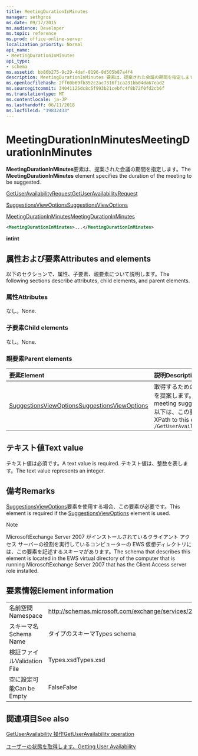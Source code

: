 ```yaml
---
title: MeetingDurationInMinutes
manager: sethgros
ms.date: 09/17/2015
ms.audience: Developer
ms.topic: reference
ms.prod: office-online-server
localization_priority: Normal
api_name:
- MeetingDurationInMinutes
api_type:
- schema
ms.assetid: bb86b275-9c29-4daf-8196-8d505b87a4f4
description: MeetingDurationInMinutes 要素は、提案された会議の期間を指定します。
ms.openlocfilehash: 2ff60b69fb352c2ac7316f1ca231bb04da67ead2
ms.sourcegitcommit: 34041125dc8c5f993b21cebfc4f8b72f0fd2cb6f
ms.translationtype: MT
ms.contentlocale: ja-JP
ms.lasthandoff: 06/11/2018
ms.locfileid: "19832433"
---
```

# <a name="meetingdurationinminutes"></a><span data-ttu-id="b8163-103">MeetingDurationInMinutes</span><span class="sxs-lookup"><span data-stu-id="b8163-103">MeetingDurationInMinutes</span></span>

<span data-ttu-id="b8163-104">**MeetingDurationInMinutes**要素は、提案された会議の期間を指定します。</span><span class="sxs-lookup"><span data-stu-id="b8163-104">The **MeetingDurationInMinutes** element specifies the duration of the meeting to be suggested.</span></span> 
  
[<span data-ttu-id="b8163-105">GetUserAvailabilityRequest</span><span class="sxs-lookup"><span data-stu-id="b8163-105">GetUserAvailabilityRequest</span></span>](getuseravailabilityrequest.md)
  
[<span data-ttu-id="b8163-106">SuggestionsViewOptions</span><span class="sxs-lookup"><span data-stu-id="b8163-106">SuggestionsViewOptions</span></span>](suggestionsviewoptions.md)
  
[<span data-ttu-id="b8163-107">MeetingDurationInMinutes</span><span class="sxs-lookup"><span data-stu-id="b8163-107">MeetingDurationInMinutes</span></span>](meetingdurationinminutes.md)
  
```xml
<MeetingDurationInMinutes>...</MeetingDurationInMinutes>
```

 <span data-ttu-id="b8163-108">**int**</span><span class="sxs-lookup"><span data-stu-id="b8163-108">**int**</span></span>
## <a name="attributes-and-elements"></a><span data-ttu-id="b8163-109">属性および要素</span><span class="sxs-lookup"><span data-stu-id="b8163-109">Attributes and elements</span></span>

<span data-ttu-id="b8163-110">以下のセクションで、属性、子要素、親要素について説明します。</span><span class="sxs-lookup"><span data-stu-id="b8163-110">The following sections describe attributes, child elements, and parent elements.</span></span>
  
### <a name="attributes"></a><span data-ttu-id="b8163-111">属性</span><span class="sxs-lookup"><span data-stu-id="b8163-111">Attributes</span></span>

<span data-ttu-id="b8163-112">なし。</span><span class="sxs-lookup"><span data-stu-id="b8163-112">None.</span></span>
  
### <a name="child-elements"></a><span data-ttu-id="b8163-113">子要素</span><span class="sxs-lookup"><span data-stu-id="b8163-113">Child elements</span></span>

<span data-ttu-id="b8163-114">なし。</span><span class="sxs-lookup"><span data-stu-id="b8163-114">None.</span></span>
  
### <a name="parent-elements"></a><span data-ttu-id="b8163-115">親要素</span><span class="sxs-lookup"><span data-stu-id="b8163-115">Parent elements</span></span>

|<span data-ttu-id="b8163-116">**要素**</span><span class="sxs-lookup"><span data-stu-id="b8163-116">**Element**</span></span>|<span data-ttu-id="b8163-117">**説明**</span><span class="sxs-lookup"><span data-stu-id="b8163-117">**Description**</span></span>|
|:-----|:-----|
|[<span data-ttu-id="b8163-118">SuggestionsViewOptions</span><span class="sxs-lookup"><span data-stu-id="b8163-118">SuggestionsViewOptions</span></span>](suggestionsviewoptions.md) <br/> |<span data-ttu-id="b8163-119">取得するためのオプションが含まれています会議の情報を提案します。</span><span class="sxs-lookup"><span data-stu-id="b8163-119">Contains the options for obtaining meeting suggestion information.</span></span>  <br/> <span data-ttu-id="b8163-120">以下は、この要素の XPath です。</span><span class="sxs-lookup"><span data-stu-id="b8163-120">The following is the XPath to this element:</span></span>  <br/>  `/GetUserAvailabilityRequest/SuggestionViewOptions` <br/> |
   
## <a name="text-value"></a><span data-ttu-id="b8163-121">テキスト値</span><span class="sxs-lookup"><span data-stu-id="b8163-121">Text value</span></span>

<span data-ttu-id="b8163-122">テキスト値は必須です。</span><span class="sxs-lookup"><span data-stu-id="b8163-122">A text value is required.</span></span> <span data-ttu-id="b8163-123">テキスト値は、整数を表します。</span><span class="sxs-lookup"><span data-stu-id="b8163-123">The text value represents an integer.</span></span>
  
## <a name="remarks"></a><span data-ttu-id="b8163-124">備考</span><span class="sxs-lookup"><span data-stu-id="b8163-124">Remarks</span></span>

<span data-ttu-id="b8163-125">[SuggestionsViewOptions](suggestionsviewoptions.md)要素を使用する場合、この要素が必要です。</span><span class="sxs-lookup"><span data-stu-id="b8163-125">This element is required if the [SuggestionsViewOptions](suggestionsviewoptions.md) element is used.</span></span> 
  
> [!NOTE]
> <span data-ttu-id="b8163-126">MicrosoftExchange Server 2007 がインストールされているクライアント アクセス サーバーの役割を実行しているコンピューターの EWS 仮想ディレクトリには、この要素を記述するスキーマがあります。</span><span class="sxs-lookup"><span data-stu-id="b8163-126">The schema that describes this element is located in the EWS virtual directory of the computer that is running MicrosoftExchange Server 2007 that has the Client Access server role installed.</span></span> 
  
## <a name="element-information"></a><span data-ttu-id="b8163-127">要素情報</span><span class="sxs-lookup"><span data-stu-id="b8163-127">Element information</span></span>

|||
|:-----|:-----|
|<span data-ttu-id="b8163-128">名前空間</span><span class="sxs-lookup"><span data-stu-id="b8163-128">Namespace</span></span>  <br/> |http://schemas.microsoft.com/exchange/services/2006/types  <br/> |
|<span data-ttu-id="b8163-129">スキーマ名</span><span class="sxs-lookup"><span data-stu-id="b8163-129">Schema Name</span></span>  <br/> |<span data-ttu-id="b8163-130">タイプのスキーマ</span><span class="sxs-lookup"><span data-stu-id="b8163-130">Types schema</span></span>  <br/> |
|<span data-ttu-id="b8163-131">検証ファイル</span><span class="sxs-lookup"><span data-stu-id="b8163-131">Validation File</span></span>  <br/> |<span data-ttu-id="b8163-132">Types.xsd</span><span class="sxs-lookup"><span data-stu-id="b8163-132">Types.xsd</span></span>  <br/> |
|<span data-ttu-id="b8163-133">空に設定可能</span><span class="sxs-lookup"><span data-stu-id="b8163-133">Can be Empty</span></span>  <br/> |<span data-ttu-id="b8163-134">False</span><span class="sxs-lookup"><span data-stu-id="b8163-134">False</span></span>  <br/> |
   
## <a name="see-also"></a><span data-ttu-id="b8163-135">関連項目</span><span class="sxs-lookup"><span data-stu-id="b8163-135">See also</span></span>



[<span data-ttu-id="b8163-136">GetUserAvailability 操作</span><span class="sxs-lookup"><span data-stu-id="b8163-136">GetUserAvailability operation</span></span>](getuseravailability-operation.md)


[<span data-ttu-id="b8163-137">ユーザーの状態を取得します。</span><span class="sxs-lookup"><span data-stu-id="b8163-137">Getting User Availability</span></span>](http://msdn.microsoft.com/library/d4133fcb-9b0f-4e6b-aadf-a389da83516a%28Office.15%29.aspx)

